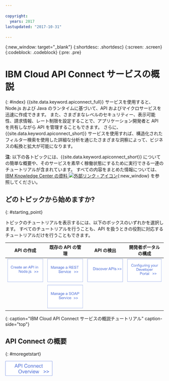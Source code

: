 ```yaml
---

copyright:
  years: 2017
lastupdated: "2017-10-31"

---
```



{:new_window: target="_blank"}
{:shortdesc: .shortdesc}
{:screen: .screen}
{:codeblock: .codeblock}
{:pre: .pre}

# IBM Cloud API Connect サービスの概説
{: #index}
{{site.data.keyword.apiconnect_full}} サービスを使用すると、Node.js および Java のランタイムに基づいて、API およびマイクロサービスを迅速に作成できます。 また、さまざまなレベルのセキュリティー、表示可能性、請求情報、レート制限を設定することで、アプリケーション開発者と API を共有しながら API を管理することもできます。 さらに、{{site.data.keyword.apiconnect_short}} サービスを使用すれば、構造化されたフィルター検索を使用した詳細な分析を通じたさまざまな洞察によって、ビジネスの転換と拡大が可能になります。

**注**: 以下の各トピックには、{{site.data.keyword.apiconnect_short}} についての簡単な概要や、そのサービスを素早く稼働状態にするために実行できる一連のチュートリアルが含まれています。 すべての内容をまとめた情報については、[IBM Knowledge Center の資料 ![外部リンク・アイコン](../../icons/launch-glyph.svg "外部リンク・アイコン")](https://www.ibm.com/support/knowledgecenter/SSFS6T/mapfiles/getting_started_bluemix.html){:new_window} を参照してください。

## どのトピックから始めますか?
{: #starting_point}

トピックのチュートリアルを表示するには、以下のボックスのいずれかを選択します。  すべてのチュートリアルを行うことも、API を扱うときの役割に対応するチュートリアルだけを行うこともできます。

| API の作成 | 既存の API の管理 | API の検出 | 開発者ポータルの構成 | 
|---------------|------------------------|---------------|-----------------|
| <a href="tutorials/tut_create_api_node.html"> <img src="/images/art_create_api_node.png" width="200" alt="Node.js での API の作成" /></a> | <a href="tutorials/tut_rest_landing.html"> <img src="/images/art_manage_rest_service.png" width="200" alt="REST サービスの管理" /></a> | <a href="tutorials/tut_discover_apis.html"> <img src="/images/art_discover_apis.png" width="200" alt="API の検出" /></a> | <a href="tutorials/tut_config_dev_portal.html"> <img src="/images/art_configure_dev_portal.png" width="200" alt="開発者ポータルの構成" /></a> | 
| | <a href="tutorials/tut_manage_soap_api.html"> <img src="/images/art_manage_soap_service.png" width="200" alt="SOAP サービスの管理" /></a> | | |
{: caption="IBM Cloud API Connect サービスの概説チュートリアル" caption-side="top"}

## API Connect の概要
{: #moregetstart}

<a href="apic_overview.html"> <img src="/images/art_apic_overview.png" width="150" alt="API Connect の概要資料へのリンク。"></a>




